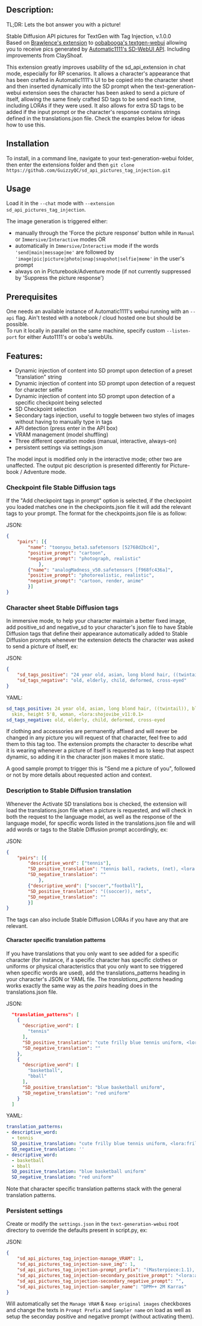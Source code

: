 ## Description:
TL;DR: Lets the bot answer you with a picture!  

Stable Diffusion API pictures for TextGen with Tag Injection, v.1.0.0  
Based on [Brawlence's extension](https://github.com/Brawlence/SD_api_pics) to [oobabooga's textgen-webui](https://github.com/oobabooga/text-generation-webui) allowing you to receive pics generated by [Automatic1111's SD-WebUI API](https://github.com/AUTOMATIC1111/stable-diffusion-webui). Including improvements from ClayShoaf.

This extension greatly improves usability of the sd_api_extension in chat mode, especially for RP scenarios. It allows a character's appearance that has been crafted in Automatic1111's UI to be copied into the character sheet and then inserted dynamically into the SD prompt when the text-generation-webui extension sees the character has been asked to send a picture of itself, allowing the same finely crafted SD tags to be send each time, including LORAs if they were used. It also allows for extra SD tags to be added if the input prompt or the character's response contains strings defined in the translations.json file. Check the examples below for ideas how to use this.

## Installation

To install, in a command line, navigate to your text-generation-webui folder, then enter the extensions folder and then `git clone https://github.com/GuizzyQC/sd_api_pictures_tag_injection.git`

## Usage

Load it in the `--chat` mode with `--extension sd_api_pictures_tag_injection`.  

The image generation is triggered either:  
- manually through the 'Force the picture response' button while in `Manual` or `Immersive/Interactive` modes OR  
- automatically in `Immersive/Interactive` mode if the words `'send|main|message|me'` are followed by `'image|pic|picture|photo|snap|snapshot|selfie|meme'` in the user's prompt  
- always on in Picturebook/Adventure mode (if not currently suppressed by 'Suppress the picture response')  

## Prerequisites

One needs an available instance of Automatic1111's webui running with an `--api` flag. Ain't tested with a notebook / cloud hosted one but should be possible.   
To run it locally in parallel on the same machine, specify custom `--listen-port` for either Auto1111's or ooba's webUIs.  

## Features:
- Dynamic injection of content into SD prompt upon detection of a preset "translation" string  
- Dynamic injection of content into SD prompt upon detection of a request for character selfie  
- Dynamic injection of content into SD prompt upon detection of a specific checkpoint being selected  
- SD Checkpoint selection
- Secondary tags injection, useful to toggle between two styles of images without having to manually type in tags  
- API detection (press enter in the API box)  
- VRAM management (model shuffling)  
- Three different operation modes (manual, interactive, always-on)  
- persistent settings via settings.json

The model input is modified only in the interactive mode; other two are unaffected. The output pic description is presented differently for Picture-book / Adventure mode.  

### Checkpoint file Stable Diffusion tags

If the "Add checkpoint tags in prompt" option is selected, if the checkpoint you loaded matches one in the checkpoints.json file it will add the relevant tags to your prompt. The format for the checkpoints.json file is as follow:

JSON:
```json
{
	"pairs": [{
		"name": "toonyou_beta3.safetensors [52768d2bc4]",
		"positive_prompt": "cartoon",
		"negative_prompt": "photograph, realistic"
	        },
		{"name": "analogMadness_v50.safetensors [f968fc436a]",
		"positive_prompt": "photorealistic, realistic",
		"negative_prompt": "cartoon, render, anime"
	    }]
}
```

### Character sheet Stable Diffusion tags

In immersive mode, to help your character maintain a better fixed image, add positive_sd and negative_sd to your character's json file to have Stable Diffusion tags that define their appearance automatically added to Stable Diffusion prompts whenever the extension detects the character was asked to send a picture of itself, ex:

JSON:
```json
{
	"sd_tags_positive": "24 year old, asian, long blond hair, ((twintail)), blue eyes, soft skin, height 5'8, woman, <lora:shojovibe_v11:0.1>",
	"sd_tags_negative": "old, elderly, child, deformed, cross-eyed"
}
```

YAML:
```yaml
sd_tags_positive: 24 year old, asian, long blond hair, ((twintail)), blue eyes, soft
  skin, height 5'8, woman, <lora:shojovibe_v11:0.1>
sd_tags_negative: old, elderly, child, deformed, cross-eyed
```

If clothing and accessories are permanently affixed and will never be changed in any picture you will request of that character, feel free to add them to this tag too. The extension prompts the character to describe what it is wearing whenever a picture of itself is requested as to keep that aspect dynamic, so adding it in the character json makes it more static.

A good sample prompt to trigger this is "Send me a picture of you", followed or not by more details about requested action and context.


### Description to Stable Diffusion translation

Whenever the Activate SD translations box is checked, the extension will load the translations.json file when a picture is requested, and will check in both the request to the language model, as well as the response of the language model, for specific words listed in the translations.json file and will add words or tags to the Stable Diffusion prompt accordingly, ex:

JSON:
```json
{
	"pairs": [{
		"descriptive_word": ["tennis"],
		"SD_positive_translation": "tennis ball, rackets, (net), <lora:povTennisPlaying_lora:0.5>",
		"SD_negative_translation": ""
	        },
		{"descriptive_word": ["soccer","football"],
		"SD_positive_translation": "((soccer)), nets",
		"SD_negative_translation": ""
	    }]
}
```

The tags can also include Stable Diffusion LORAs if you have any that are relevant.

#### Character specific translation patterns

If you have translations that you only want to see added for a specific character (for instance, if a specific character has specific clothes or uniforms or physical characteristics that you only want to see triggered when specific words are used), add the translations_patterns heading in your character's JSON or YAML file. The *translations_patterns* heading works exactly the same way as the *pairs* heading does in the translations.json file.

JSON:
```json
  "translation_patterns": [
    {
      "descriptive_word": [
        "tennis"
      ],
      "SD_positive_translation": "cute frilly blue tennis uniform, <lora:frills:0.9>",
      "SD_negative_translation": ""
    },
    {
      "descriptive_word": [
        "basketball",
        "bball"
      ],
      "SD_positive_translation": "blue basketball uniform",
      "SD_negative_translation": "red uniform"
    }
  ]
```

YAML:
```yaml
translation_patterns:
- descriptive_word:
  - tennis
  SD_positive_translation: "cute frilly blue tennis uniform, <lora:frills:0.9>"
  SD_negative_translation: ''
- descriptive_word:
  - basketball
  - bball
  SD_positive_translation: "blue basketball uniform"
  SD_negative_translation: "red uniform"
```

Note that character specific translation patterns stack with the general translation patterns.

### Persistent settings

Create or modify the `settings.json` in the `text-generation-webui` root directory to override the defaults
present in script.py, ex:

JSON:
```json
{
    "sd_api_pictures_tag_injection-manage_VRAM": 1,
    "sd_api_pictures_tag_injection-save_img": 1,
    "sd_api_pictures_tag_injection-prompt_prefix": "(Masterpiece:1.1), detailed, intricate, colorful, (solo:1.1)",
    "sd_api_pictures_tag_injection-secondary_positive_prompt": "<lora:add_details:1.2>",
    "sd_api_pictures_tag_injection-secondary_negative_prompt": "",
    "sd_api_pictures_tag_injection-sampler_name": "DPM++ 2M Karras"
}
```

Will automatically set the `Manage VRAM` & `Keep original images` checkboxes and change the texts in `Prompt Prefix` and `Sampler name` on load as well as setup the seconday positive and negative prompt (without activating them).
